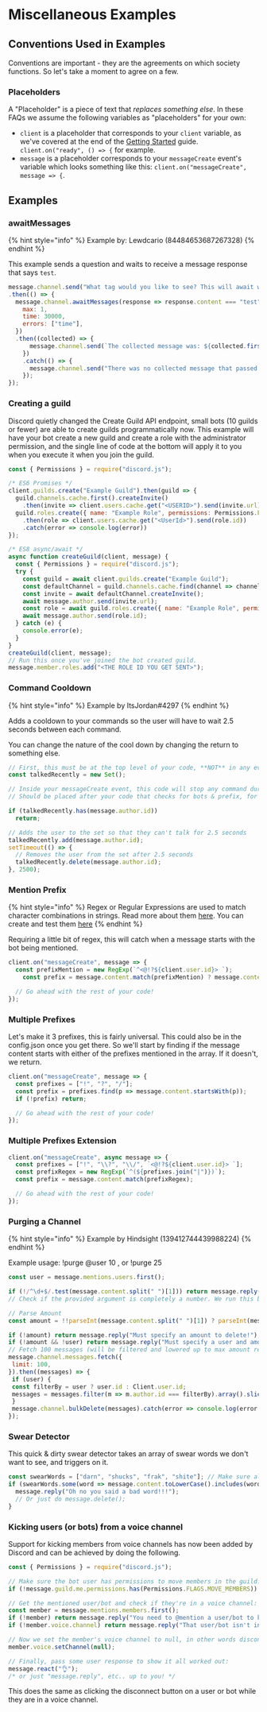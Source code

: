 # Miscellaneous Examples

## Conventions Used in Examples

Conventions are important - they are the agreements on which society functions. So let's take a moment to agree on a few.

### Placeholders

A "Placeholder" is a piece of text that _replaces something else_. In these FAQs we assume the following variables as "placeholders" for your own:

* `client` is a placeholder that corresponds to your `client` variable, as we've covered at the end of the [Getting Started](../getting-started/getting-started-long-version.md) guide. `client.on("ready", () => {` for example.
* `message` is a placeholder corresponds to your `messageCreate` event's variable which looks something like this: `client.on("messageCreate", message => {`.

## Examples

### awaitMessages

{% hint style="info" %}
Example by: Lewdcario \(84484653687267328\)
{% endhint %}

This example sends a question and waits to receive a message response that says `test`.

```javascript
message.channel.send("What tag would you like to see? This will await will be cancelled in 30 seconds. It will finish when you provide a message that goes through the filter the first time.")
.then(() => {
  message.channel.awaitMessages(response => response.content === "test", {
    max: 1,
    time: 30000,
    errors: ["time"],
  })
  .then((collected) => {
      message.channel.send(`The collected message was: ${collected.first().content}`);
    })
    .catch(() => {
      message.channel.send("There was no collected message that passed the filter within the time limit!");
    });
});
```

### Creating a guild

Discord quietly changed the Create Guild API endpoint, small bots \(10 guilds or fewer\) are able to create guilds programmatically now. This example will have your bot create a new guild and create a role with the administrator permission, and the single line of code at the bottom will apply it to you when you execute it when you join the guild.

```javascript
const { Permissions } = require("discord.js");

/* ES6 Promises */
client.guilds.create("Example Guild").then(guild => {
  guild.channels.cache.first().createInvite()
    .then(invite => client.users.cache.get("<USERID>").send(invite.url));
  guild.roles.create({ name: "Example Role", permissions: Permissions.FLAGS.ADMINISTRATOR })
    .then(role => client.users.cache.get("<UserId>").send(role.id))
    .catch(error => console.log(error))
});

/* ES8 async/await */
async function createGuild(client, message) {
  const { Permissions } = require("discord.js");
  try {
    const guild = await client.guilds.create("Example Guild");
    const defaultChannel = guild.channels.cache.find(channel => channel.permissionsFor(guild.me).has(Permissions.FLAGS.SEND_MESSAGES));
    const invite = await defaultChannel.createInvite();
    await message.author.send(invite.url);
    const role = await guild.roles.create({ name: "Example Role", permissions: Permission.FLAGS.ADMINISTRATOR });
    await message.author.send(role.id);
  } catch (e) {
    console.error(e);
  }
}
createGuild(client, message);
// Run this once you've joined the bot created guild.
message.member.roles.add("<THE ROLE ID YOU GET SENT>");
```

### Command Cooldown

{% hint style="info" %}
Example by ItsJordan\#4297
{% endhint %}

Adds a cooldown to your commands so the user will have to wait 2.5 seconds between each command.

You can change the nature of the cool down by changing the return to something else.

```javascript
// First, this must be at the top level of your code, **NOT** in any event!
const talkedRecently = new Set();
```

```javascript
// Inside your messageCreate event, this code will stop any command during cooldown.
// Should be placed after your code that checks for bots & prefix, for best performance

if (talkedRecently.has(message.author.id))
  return;

// Adds the user to the set so that they can't talk for 2.5 seconds
talkedRecently.add(message.author.id);
setTimeout(() => {
  // Removes the user from the set after 2.5 seconds
  talkedRecently.delete(message.author.id);
}, 2500);
```

### Mention Prefix

{% hint style="info" %}
Regex or Regular Expressions are used to match character combinations in strings. Read more about them [here](https://developer.mozilla.org/en-US/docs/Web/JavaScript/Guide/Regular_Expressions). You can create and test them [here](https://regex101.com/?flavor=javascript)
{% endhint %}

Requiring a little bit of regex, this will catch when a message starts with the bot being mentioned.

```javascript
client.on("messageCreate", message => {
  const prefixMention = new RegExp(`^<@!?${client.user.id}> `);
    const prefix = message.content.match(prefixMention) ? message.content.match(prefixMention)[0] : '!';

  // Go ahead with the rest of your code!
});
```

### Multiple Prefixes

Let's make it 3 prefixes, this is fairly universal. This could also be in the config.json once you get there. So we'll start by finding if the message content starts with either of the prefixes mentioned in the array. If it doesn't, we return.

```javascript
client.on("messageCreate", message => {
  const prefixes = ["!", "?", "/"];
  const prefix = prefixes.find(p => message.content.startsWith(p));
  if (!prefix) return;

  // Go ahead with the rest of your code!
});
```

### Multiple Prefixes Extension

```javascript
client.on("messageCreate", async message => {
  const prefixes = ["!", "\\?", "\\/", `<@!?${client.user.id}> `];
  const prefixRegex = new RegExp(`^(${prefixes.join("|")})`);
  const prefix = message.content.match(prefixRegex);

  // Go ahead with the rest of your code!
});
```

### Purging a Channel

{% hint style="info" %}
Example by Hindsight \(139412744439988224\)
{% endhint %}

Example usage: !purge @user 10 , or !purge 25

```javascript
const user = message.mentions.users.first();

if (!/^\d+$/.test(message.content.split(" ")[1])) return message.reply('Please provide a valid number');
// Check if the provided argument is completely a number. We run this because parseInt can parse numbers like this 564gb, leading to some undesirable results

// Parse Amount
const amount = !!parseInt(message.content.split(" ")[1]) ? parseInt(message.content.split(" ")[1]) : parseInt(message.content.split(" ")[2])

if (!amount) return message.reply("Must specify an amount to delete!");
if (!amount && !user) return message.reply("Must specify a user and amount, or just an amount, of messages to purge!");
// Fetch 100 messages (will be filtered and lowered up to max amount requested)
message.channel.messages.fetch({
 limit: 100,
}).then((messages) => {
 if (user) {
 const filterBy = user ? user.id : Client.user.id;
 messages = messages.filter(m => m.author.id === filterBy).array().slice(0, amount);
 }
 message.channel.bulkDelete(messages).catch(error => console.log(error.stack));
});
```

### Swear Detector

This quick & dirty swear detector takes an array of swear words we don't want to see, and triggers on it.

```javascript
const swearWords = ["darn", "shucks", "frak", "shite"]; // Make sure all of the words are lowercased only.
if (swearWords.some(word => message.content.toLowerCase().includes(word.toLowerCase()))) { // Lowercase the message content for better matching
  message.reply("Oh no you said a bad word!!!");
  // Or just do message.delete();
}
```

### Kicking users \(or bots\) from a voice channel

Support for kicking members from voice channels has now been added by Discord and can be achieved by doing the following.

```javascript
const { Permissions } = require("discord.js");

// Make sure the bot user has permissions to move members in the guild:
if (!message.guild.me.permissions.has(Permissions.FLAGS.MOVE_MEMBERS)) return message.reply("Missing the required `Move Members` permission.");

// Get the mentioned user/bot and check if they're in a voice channel:
const member = message.mentions.members.first();
if (!member) return message.reply("You need to @mention a user/bot to kick from the voice channel.");
if (!member.voice.channel) return message.reply("That user/bot isn't in a voice channel.");

// Now we set the member's voice channel to null, in other words disconnecting them from the voice channel.
member.voice.setChannel(null);

// Finally, pass some user response to show it all worked out:
message.react("👌");
/* or just "message.reply", etc.. up to you! */
```

This does the same as clicking the disconnect button on a user or bot while they are in a voice channel.
